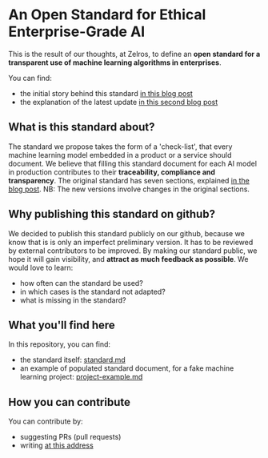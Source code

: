 # An Open Standard for Ethical Enterprise-Grade AI
This is the result of our thoughts, at Zelros, to define an **open standard for a transparent use of machine learning algorithms in enterprises**.

You can find: 
- the initial story behind this standard [in this blog post](https://medium.com/@Zelros/an-open-standard-for-ethical-enterprise-grade-ai-b21bc5908b73)
- the explanation of the latest update [in this second blog post](https://www.zelros.com/2021/02/15/announcing-the-latest-version-of-zelros-open-standard-for-a-more-responsible-ai/)

## What is this standard about?
The standard we propose takes the form of a 'check-list', that every machine learning model embedded in a product or a service should document. We believe that filling this standard document for each AI model in production contributes to their **traceability, compliance and transparency**.
The original standard has seven sections, explained [in the blog post](https://medium.com/@Zelros/an-open-standard-for-ethical-enterprise-grade-ai-b21bc5908b73).
NB: The new versions involve changes in the original sections.

## Why publishing this standard on github?
We decided to publish this standard publicly on our github, because we know that is is only an imperfect preliminary version. It has to be reviewed by external contributors to be improved. By making our standard public, we hope it will gain visibility, and **attract as much feedback as possible**. We would love to learn:
-   how often can the standard be used?
-   in which cases is the standard not adapted?
-   what is missing in the standard?

## What you'll find here
In this repository, you can find: 
- the standard itself: [standard.md](https://github.com/zelros/Ethical-AI-Standard/blob/master/standard.md)
- an example of populated standard document, for a fake machine learning project: [project-example.md](https://github.com/zelros/Ethical-AI-Standard/blob/master/project-example.md)

## How you can contribute
You can contribute by:
- suggesting PRs (pull requests)
- writing [at this address](mailto:hi@zelros.com)
